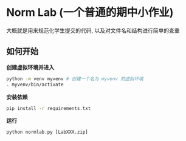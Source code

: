# Norm Lab (一个普通的期中小作业)

大概就是用来规范化学生提交的代码, 以及对文件名和结构进行简单的查重

## 如何开始

**创建虚拟环境并进入**

```bash
python -m venv myvenv # 创建一个名为 myvenv 的虚拟环境
. myvenv/bin/activate
```

**安装依赖**

```bash
pip install -r requirements.txt
```

**运行**

```
python normlab.py [LabXXX.zip]
```
